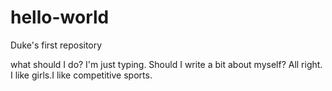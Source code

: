 # hello-world
Duke's first repository


what should I do?
I'm just typing.
Should I write a bit about myself?
All right.
I like girls.I like competitive sports.
